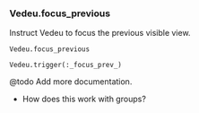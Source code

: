 ### Vedeu.focus_previous

Instruct Vedeu to focus the previous visible view.

    Vedeu.focus_previous

    Vedeu.trigger(:_focus_prev_)

@todo Add more documentation.
- How does this work with groups?
